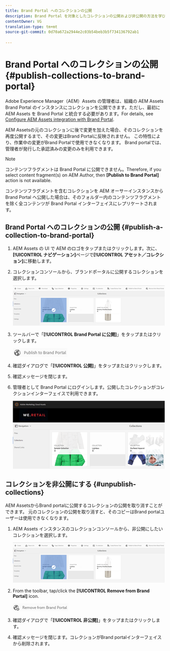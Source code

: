 ```yaml
---
title: Brand Portal へのコレクションの公開
description: Brand Portal を対象としたコレクションの公開および非公開の方法を学びます。
contentOwner: VG
translation-type: tm+mt
source-git-commit: 0d70a672a2944e2c03b54beb3b5f734136792ab1

---
```



# Brand Portal へのコレクションの公開 {#publish-collections-to-brand-portal}

Adobe Experience Manager（AEM）Assets の管理者は、組織の AEM Assets Brand Portal のインスタンスにコレクションを公開できます。ただし、最初に AEM Assets を Brand Portal と統合する必要があります。For details, see [Configure AEM Assets integration with Brand Portal](brand-portal-configuring-integration.md).

AEM Assetsの元のコレクションに後で変更を加えた場合、そのコレクションを再度公開するまで、その変更はBrand Portalに反映されません。 この特性により、作業中の変更がBrand Portalで使用できなくなります。 Brand portalでは、管理者が発行した承認済みの変更のみを利用できます。

>[!NOTE]
>
>コンテンツフラグメントは Brand Portal に公開できません。Therefore, if you select content fragment(s) on AEM Author, then **[Publish to Brand Portal]** action is not available.
>
>コンテンツフラグメントを含むコレクションを AEM オーサーインスタンスから Brand Portal へ公開した場合は、そのフォルダー内のコンテンツフラグメントを除く全コンテンツが Brand Portal インターフェイスにレプリケートされます。

## Brand Portal へのコレクションの公開 {#publish-a-collection-to-brand-portal}

1. AEM Assets の UI で AEM のロゴをタップまたはクリックします。次に、**[!UICONTROL ナビゲーション]**&#x200B;ページで&#x200B;**[!UICONTROL アセット／コレクション]**&#x200B;に移動します。
2. コレクションコンソールから、ブランドポータルに公開するコレクションを選択します。

   ![select_collection](assets/select_collection.png)

3. ツールバーで「**[!UICONTROL Brand Portal に公開]**」をタップまたはクリックします。

   ![publish_to_bp_icon](assets/publish_to_bp_icon.png)

4. 確認ダイアログで「**[!UICONTROL 公開]**」をタップまたはクリックします。
5. 確認メッセージを閉じます。
6. 管理者として Brand Portal にログインします。公開したコレクションがコレクションインターフェイスで利用できます。

   ![published_collection](assets/published_collection.png)

## コレクションを非公開にする {#unpublish-collections}

AEM AssetsからBrand portalに公開するコレクションの公開を取り消すことができます。 元のコレクションの公開を取り消すと、そのコピーはBrand portalユーザーは使用できなくなります。

1. AEM Assets インスタンスのコレクションコンソールから、非公開にしたいコレクションを選択します。

   ![select_collection-1](assets/select_collection-1.png)

2. From the toolbar, tap/click the **[!UICONTROL Remove from Brand Portal]** icon.

   ![remove_from_bp_icon](assets/remove_from_bp_icon.png)

3. 確認ダイアログで「**[!UICONTROL 非公開]**」をタップまたはクリックします。
4. 確認メッセージを閉じます。コレクションがBrand portalインターフェイスから削除されます。
